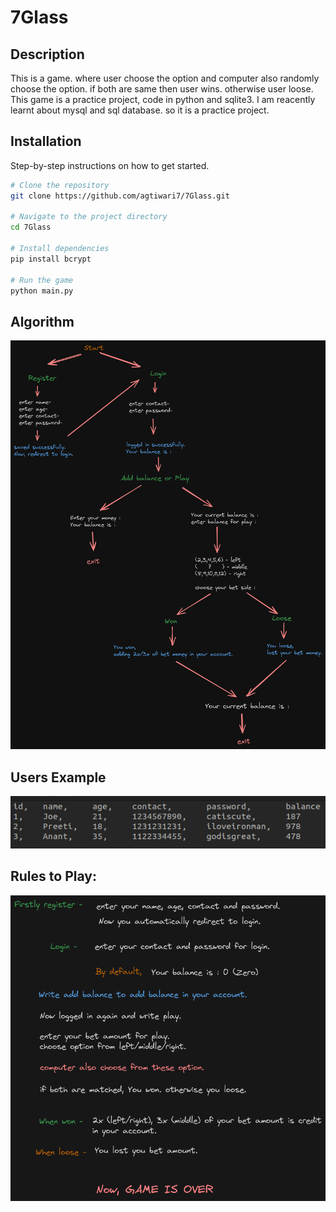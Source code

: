 # 7Glass

## Description
This is a game. where user choose the option and computer also randomly choose the option. if both are same then user wins. otherwise user loose.
This game is a practice project, code in python and sqlite3.
I am reacently learnt about mysql and sql database. so it is a practice project.

## Installation
Step-by-step instructions on how to get started.

```bash
# Clone the repository
git clone https://github.com/agtiwari7/7Glass.git

# Navigate to the project directory
cd 7Glass

# Install dependencies
pip install bcrypt

# Run the game
python main.py
```

## Algorithm
<p align="center"><img src= "screenshots/algorithm.png"/></p>

## Users Example
<p align="center"><img src= "screenshots/users.png"/></p>

## Rules to Play:
<p align="center"><img src= "screenshots/rules.png"/></p>